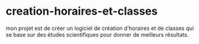 # creation-horaires-et-classes
mon projet est de créer un logiciel de création d'horaires et de classes qui se base sur des études scientifiques pour donner de meilleurs résultats.
